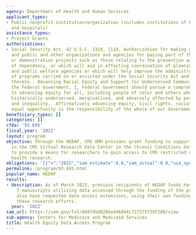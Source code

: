 ```yaml
---
agency: Department of Health and Human Services
applicant_types:
- Public nonprofit institution/organization (includes institutions of higher education
  and hospitals)
assistance_types:
- Project Grants
authorizations:
- Social Security Act, 42 U.S.C. 1310, 1110, Authorization for making grants to States
  and public and other organizations and agencies for paying part of the cost of research
  or demonstration projects such as those relating to the prevention and reduction
  of dependency, or which will aid in effecting coordination of planning between private
  and public welfare agencies or which will help improve the administration and effectiveness
  of programs carried on or assisted under the Social Security Act and programs related
  thereto.. Advancing Racial Equity and Support for Underserved Communities Through
  the Federal Government, 1, Federal Government should pursue a comprehensive approach
  to advancing equity for all, including people of color and others who have been
  historically underserved, marginalized, and adversely affected by persistent poverty
  and inequality.  Affirmatively advancing equity, civil rights, racial justice, and
  equal opportunity is the responsibility of the whole of our Government.
beneficiary_types: []
categories: []
cfda: '93.695'
fiscal_year: '2022'
layout: program
objective: Through the HEDAP, CMS OMH provides grant funding to support three seats
  in the CMS Virtual Research Data Center in the Chronic Conditions Data Warehouse
  to provide a means for researchers to gain access to CMS restricted data for minority
  health research.
obligations: '[{"x":"2022","sam_estimate":0.0,"sam_actual":0.0,"usa_spending_actual":0.0},{"x":"2023","sam_estimate":270000.0,"sam_actual":0.0,"usa_spending_actual":0.0},{"x":"2024","sam_estimate":450000.0,"sam_actual":0.0,"usa_spending_actual":0.0}]'
permalink: /program/93.695.html
popular_name: HEDAP
results:
- description: As of March 2023, previous recipients of HEDAP funds have published
    7 manuscripts utilizing data accessed through the funding of the program. Recipients
    also have requested data access extensions, using their own funding, to continue
    these research efforts.
  year: '2022'
sam_url: https://sam.gov/fal/8087dbd028be446894c727275f39f280/view
sub-agency: Centers for Medicare and Medicaid Services
title: Health Equity Data Access Program
---
```

